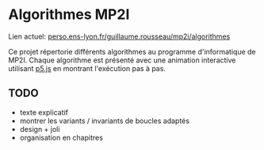 # Algorithmes MP2I

Lien actuel: [perso.ens-lyon.fr/guillaume.rousseau/mp2i/algorithmes](https://perso.ens-lyon.fr/guillaume.rousseau/algo)

Ce projet répertorie différents algorithmes au programme d'informatique de MP2I. Chaque algorithme
est présenté avec une animation interactive utilisant [p5.js](https://p5js.org/) en montrant l'exécution
pas à pas.


## TODO
- texte explicatif
- montrer les variants / invariants de boucles adaptés
- design + joli
- organisation en chapitres
